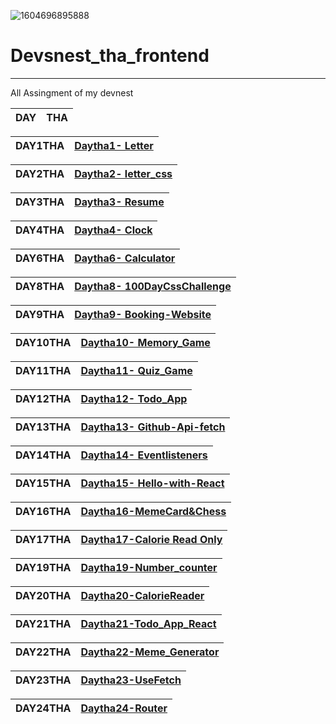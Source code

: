 ![1604696895888](https://user-images.githubusercontent.com/57589135/132755653-dab1fcb9-b508-4e53-8dcf-f48dbff6f47e.jpg)

# Devsnest_tha_frontend
***
All Assingment of my devnest 


|    DAY    |   THA    |
|--------|---------|

|DAY1THA |[Daytha1- Letter](https://sksinghl498.github.io/Devnest_tha_frontend/DAY1THA/index.html)|
|-----|-----|

|DAY2THA |[Daytha2- letter_css](https://sksinghl498.github.io/Devnest_tha_frontend/DAY2THA/index.html)
|-----|-----|

|DAY3THA |[Daytha3- Resume](https://sksinghl498.github.io/Devnest_tha_frontend/DAY3THA/index.html)
|-----|-----|

|DAY4THA |[Daytha4- Clock](https://sksinghl498.github.io/Devnest_tha_frontend/DAY4THA/index.html)
|-----|-----|


|DAY6THA |[Daytha6- Calculator](https://sksinghl498.github.io/Devnest_tha_frontend/DAY6THA_CALCULATOR/index.html)
|-----|-----|



|DAY8THA |[Daytha8- 100DayCssChallenge](https://sksinghl498.github.io/Devnest_tha_frontend/DAY8THA/index.html)
|-----|-----|

|DAY9THA |[Daytha9- Booking-Website](https://sksinghl498.github.io/Devnest_tha_frontend/DAY9THA/index.html)
|-----|-----|

|DAY10THA |[Daytha10- Memory_Game](https://sksinghl498.github.io/Devnest_tha_frontend/DAY10THA/index.html)
|-----|-----|

|DAY11THA |[Daytha11- Quiz_Game](https://sksinghl498.github.io/Devnest_tha_frontend/DAY11THA/index.html)
|-----|-----|

|DAY12THA | [Daytha12- Todo_App](https://sksinghl498.github.io/Devnest_tha_frontend/DAY12THA/index.html)
|-----|-----|

|DAY13THA | [Daytha13- Github-Api-fetch](https://github.com/sksinghl498/Devnest_tha_frontend/blob/master/Day13THA/index.html)
|-----|-----|

|DAY14THA | [Daytha14- Eventlisteners](https://sksinghl498.github.io/Devnest_tha_frontend/DAY14THA/index.html)
|-----|-----|

|DAY15THA | [Daytha15- Hello-with-React](https://heuristic-cray-2a4730.netlify.app/)
|-----|-----|

|DAY16THA | [Daytha16-MemeCard&Chess](https://festive-thompson-a81d26.netlify.app/)
|-----|-----|

|DAY17THA | [Daytha17-Calorie Read Only](https://tender-brahmagupta-943e39.netlify.app/)
|-----|-----|

|DAY19THA | [Daytha19-Number_counter](https://epic-lalande-15e435.netlify.app/)
|-----|-----|

|DAY20THA | [Daytha20-CalorieReader](https://gallant-liskov-903995.netlify.app)
|-----|-----|

|DAY21THA | [Daytha21-Todo_App_React](https://pedantic-keller-5892c8.netlify.app/)
|-----|-----|

|DAY22THA | [Daytha22-Meme_Generator](https://gifted-goodall-5c0a9b.netlify.app/)
|-----|-----|

|DAY23THA | [Daytha23-UseFetch](https://kind-goodall-2116ea.netlify.app/)
|-----|-----|


|DAY24THA | [Daytha24-Router](https://stoic-murdock-809018.netlify.app/)
|-----|-----|